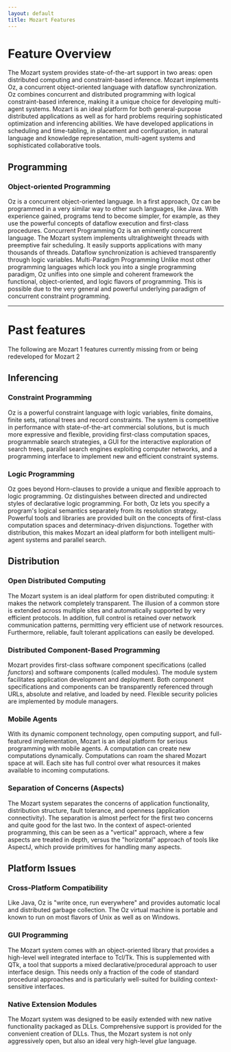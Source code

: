 ```yaml
---
layout: default
title: Mozart Features
---
```


# Feature Overview

The Mozart system provides state-of-the-art support in two areas: open
distributed computing and constraint-based inference. Mozart implements Oz, a
concurrent object-oriented language with dataflow synchronization. Oz combines
concurrent and distributed programming with logical constraint-based inference,
making it a unique choice for developing multi-agent systems. Mozart is an
ideal platform for both general-purpose distributed applications as well as for
hard problems requiring sophisticated optimization and inferencing abilities.
We have developed applications in scheduling and time-tabling, in placement and
configuration, in natural language and knowledge representation, multi-agent
systems and sophisticated collaborative tools.


## Programming

### Object-oriented Programming

Oz is a concurrent object-oriented language. In a first approach, Oz can be
programmed in a very similar way to other such languages, like Java. With
experience gained, programs tend to become simpler, for example, as they use
the powerful concepts of dataflow execution and first-class procedures.
Concurrent Programming Oz is an eminently concurrent language. The Mozart
system implements ultralightweight threads with preemptive fair scheduling. It
easily supports applications with many thousands of threads. Dataflow
synchronization is achieved transparently through logic variables.
Multi-Paradigm Programming Unlike most other programming languages which lock
you into a single programming paradigm, Oz unifies into one simple and coherent
framework the functional, object-oriented, and logic flavors of programming.
This is possible due to the very general and powerful underlying paradigm of
concurrent constraint programming.


--------

# Past features

The following are Mozart 1 features currently missing from or being redeveloped for  Mozart 2



## Inferencing

### Constraint Programming

Oz is a powerful constraint language with logic variables, finite domains,
finite sets, rational trees and record constraints. The system is competitive
in performance with state-of-the-art commercial solutions, but is much more
expressive and flexible, providing first-class computation spaces, programmable
search strategies, a GUI for the interactive exploration of search trees,
parallel search engines exploiting computer networks, and a programming
interface to implement new and efficient constraint systems.

### Logic Programming

Oz goes beyond Horn-clauses to provide a unique and flexible approach to logic
programming. Oz distinguishes between directed and undirected styles of
declarative logic programming. For both, Oz lets you specify a program's
logical semantics separately from its resolution strategy. Powerful tools and
libraries are provided built on the concepts of first-class computation spaces
and determinacy-driven disjunctions. Together with distribution, this makes
Mozart an ideal platform for both intelligent multi-agent systems and parallel
search.




## Distribution

### Open Distributed Computing

The Mozart system is an ideal platform for open distributed computing: it makes
the network completely transparent. The illusion of a common store is extended
across multiple sites and automatically supported by very efficient protocols.
In addition, full control is retained over network communication patterns,
permitting very efficient use of network resources. Furthermore, reliable,
fault tolerant applications can easily be developed.

### Distributed Component-Based Programming

Mozart provides first-class software component specifications (called *functors*)
and software components (called modules). The module system facilitates
application development and deployment. Both component specifications and
components can be transparently referenced through URLs, absolute and relative,
and loaded by need. Flexible security policies are implemented by module
managers.

### Mobile Agents

With its dynamic component technology, open computing support, and
full-featured implementation, Mozart is an ideal platform for serious
programming with mobile agents. A computation can create new computations
dynamically. Computations can roam the shared Mozart space at will. Each site
has full control over what resources it makes available to incoming
computations.

### Separation of Concerns (Aspects)

The Mozart system separates the concerns of application functionality,
distribution structure, fault tolerance, and openness (application
connectivity). The separation is almost perfect for the first two concerns and
quite good for the last two. In the context of aspect-oriented programming,
this can be seen as a "vertical" approach, where a few aspects are treated in
depth, versus the "horizontal" approach of tools like AspectJ, which provide
primitives for handling many aspects. 



## Platform Issues

### Cross-Platform Compatibility

Like Java, Oz is "write once, run everywhere" and provides automatic local and
distributed garbage collection. The Oz virtual machine is portable and known to
run on most flavors of Unix as well as on Windows.

### GUI Programming

The Mozart system comes with an object-oriented library that provides a
high-level well integrated interface to Tcl/Tk. This is supplemented with QTk,
a tool that supports a mixed declarative/procedural approach to user interface
design. This needs only a fraction of the code of standard procedural
approaches and is particularly well-suited for building context-sensitive
interfaces.

### Native Extension Modules

The Mozart system was designed to be easily extended with new native
functionality packaged as DLLs. Comprehensive support is provided for the
convenient creation of DLLs. Thus, the Mozart system is not only aggressively
open, but also an ideal very high-level *glue* language.
